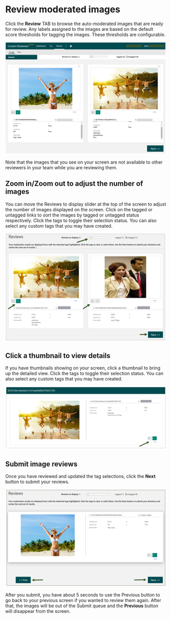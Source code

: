 <!-- 
NavPath: Content Moderator/Review Tool User Guide
LinkLabel: Review Moderated Images
Url: content-moderator/documentation/review-tool-user-guide/review-moderated-images
Weight: 20
-->

# Review moderated images #

Click the **Review** TAB to browse the auto-moderated images that are ready for review. Any labels assigned to the images are based on the default score thresholds for tagging the images. These thresholds are configurable.

![Review Images](images/2-Image-Review-2.PNG)

Note that the images that you see on your screen are not available to other reviewers in your team while you are reviewing them.

## Zoom in/Zoom out to adjust the number of images ##

You can move the Reviews to display slider at the top of the screen to adjust the number of images displayed on the screen. Click on the tagged or untagged links to sort the images by tagged or untagged status respectively. Click the tags to toggle their selection status. You can also select any custom tags that you may have created. 

![Zoomin to Images](images/4-Review-2.PNG)

## Click a thumbnail to view details ##

If you have thumbnails showing on your screen, click a thumbnail to bring up the detailed view. Click the tags to toggle their selection status. You can also select any custom tags that you may have created.

![Use Thumbnail](images/4-Review-3.PNG)

## Submit image reviews ##

Once you have reviewed and updated the tag selections, click the **Next** button to submit your reviews.

![Submit Image Reviews](images/5-Submit-1.PNG)

After you submit, you have about 5 seconds to use the Previous button to go back to your previous screen if you wanted to review them again. After that, the images will be out of the Submit queue and the **Previous** button will disappear from the screen.

